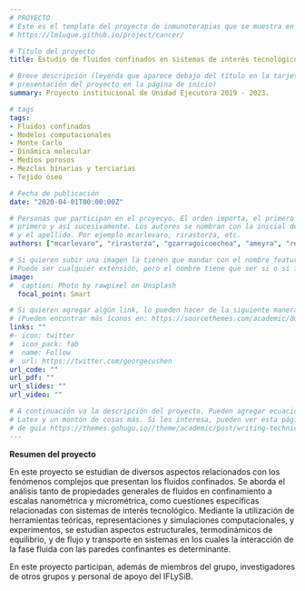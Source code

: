 ```yaml
---
# PROYECTO
# Este es el template del proyecto de inmunoterapias que se muestra en la página
# https://lmluque.github.io/project/cancer/

# Título del proyecto
title: Estudio de fluidos confinados en sistemas de interés tecnológico

# Breve descripción (leyenda que aparece debajo del título en la tarjeta de 
# presentación del proyecto en la página de inicio)
summary: Proyecto institucional de Unidad Ejecutora 2019 - 2023.

# tags
tags:
- Fluidos confinados
- Modelos computacionales
- Monte Carlo
- Dinámica molecular
- Medios porosos
- Mezclas binarias y terciarias
- Tejido óseo

# Fecha de publicación
date: "2020-04-01T00:00:00Z"

# Personas que participan en el proyecyo. El orden importa, el primero aparece 
# primero y así sucesivamente. Los autores se nombran con la inicial del nombre
# y el apellido. Por ejemplo mcarlevaro, rirastorza, etc. 
authors: ["mcarlevaro", "rirastorza", "gzarragoicoechea", "ameyra", "respinosa"]

# Si quieren subir una imagen la tienen que mandar con el nombre featured.jpg.
# Puede ser cualquier extensión, pero el nombre tiene que ser si o si featured.
image:
#  caption: Photo by rawpixel on Unsplash
  focal_point: Smart

# Si quieren agregar algún link, lo pueden hacer de la siguiente manera.
# (Pueden encontrar más íconos en: https://sourcethemes.com/academic/docs/page-builder/#icons)
links: ""
#- icon: twitter
#  icon_pack: fab
#  name: Follow
#  url: https://twitter.com/georgecushen
url_code: ""
url_pdf: ""
url_slides: ""
url_video: ""

# A continuación va la descripción del proyecto. Pueden agregar ecuaciones en 
# Latex y un montón de cosas más. Si les interesa, pueden ver esta página a modo
# de guía https://themes.gohugo.io//theme/academic/post/writing-technical-content/
---
```


**Resumen del proyecto**

En este proyecto se estudian de diversos aspectos relacionados con los fenómenos 
complejos que presentan los fluidos confinados. Se aborda el análisis tanto de propiedades 
generales de fluidos en confinamiento a escalas nanométrica y micrométrica, como cuestiones 
específicas relacionadas con sistemas de interés tecnológico. Mediante la utilización de 
herramientas teóricas, representaciones y simulaciones computacionales, y experimentos, 
se estudian aspectos estructurales, termodinámicos de equilibrio, y de flujo y transporte 
en sistemas en los cuales la interacción de la fase fluida con las paredes confinantes es 
determinante.

En este proyecto participan, además de miembros del grupo, investigadores de otros grupos y 
personal de apoyo del IFLySiB.

